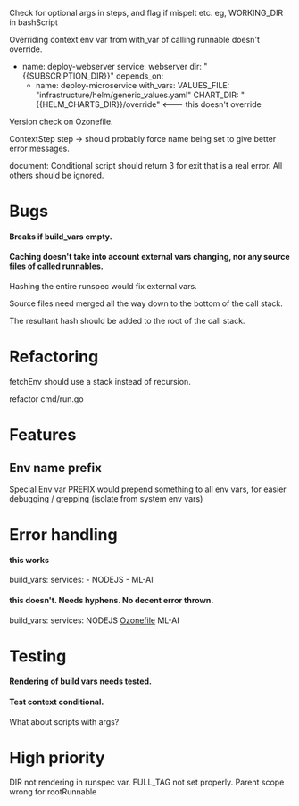 Check for optional args in steps, and flag if mispelt etc.
eg, WORKING_DIR in bashScript

Overriding context env var from with_var of calling runnable doesn't override.

  - name: deploy-webserver
    service: webserver
    dir: "{{SUBSCRIPTION_DIR}}"
    depends_on:
      - name: deploy-microservice
        with_vars:
          VALUES_FILE: "infrastructure/helm/generic_values.yaml"
          CHART_DIR: "{{HELM_CHARTS_DIR}}/override" <--- this doesn't override





Version check on Ozonefile.

ContextStep step -> should probably force name being set to give better error messages.

document:
Conditional script should return 3 for exit that is a real error. All others should be ignored.

# Bugs

#### Breaks if build_vars empty.

#### Caching doesn't take into account external vars changing, nor any source files of called runnables.

Hashing the entire runspec would fix external vars.

Source files need merged all the way down to the bottom of the call stack.

The resultant hash should be added to the root of the call stack.

# Refactoring

fetchEnv should use a stack instead of recursion.

refactor cmd/run.go

# Features

## Env name prefix

Special Env var PREFIX would prepend something to all env vars, for easier debugging / grepping (isolate from system env vars)

# Error handling

#### this works
build_vars:
  services:
    - NODEJS
    - ML-AI

#### this doesn't. Needs hyphens. No decent error thrown.
build_vars:
  services:
    NODEJS
  [Ozonefile](..%2Fdeleteme%2FOzonefile)  ML-AI

# Testing

#### Rendering of build vars needs tested.

#### Test context conditional.
What about scripts with args?


# High priority

DIR not rendering in runspec var.
FULL_TAG not set properly. Parent scope wrong for rootRunnable

